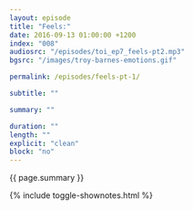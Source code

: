 ```yaml
---
layout: episode
title: "Feels:"
date: 2016-09-13 01:00:00 +1200
index: "008"
audiosrc: "/episodes/toi_ep7_feels-pt2.mp3"
bgsrc: "/images/troy-barnes-emotions.gif"

permalink: /episodes/feels-pt-1/

subtitle: ""

summary: ""

duration: ""
length: ""
explicit: "clean"
block: "no" 
---
```

<section class="summary" markdown="1">

{{ page.summary }}

</section>

{% include toggle-shownotes.html %}

<section id="shownotes" class="hidden" markdown="1">

</section>
